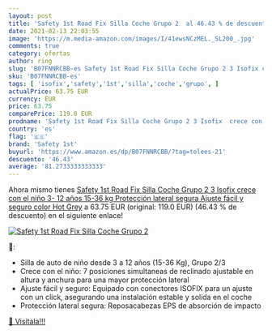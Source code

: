 ```yaml
---
layout: post
title: 'Safety 1st Road Fix Silla Coche Grupo 2  al 46.43 % de descuento'
date: 2021-02-13 22:03:55
image: 'https://m.media-amazon.com/images/I/41ewsNCzMEL._SL200_.jpg'
comments: true
category: ofertas
author: ring
slug: 'B07FNNRCBB-es Safety 1st Road Fix Silla Coche Grupo 2 3 Isofix crece con...'
sku: 'B07FNNRCBB-es'
tags: [ 'isofix','safety','1st','silla','coche','grupo', ]
actualPrice: 63.75 EUR
currency: EUR
price: 63.75
comparePrice: 119.0 EUR
prodname: 'Safety 1st Road Fix Silla Coche Grupo 2 3 Isofix  crece con el niño 3- 12 años  15-36 kg   Protección lateral segura  Ajuste fácil y seguro  color Hot Grey'
country: 'es'
flag: '🇪🇸'
brand: 'Safety 1st'
buyurl: 'https://www.amazon.es/dp/B07FNNRCBB/?tag=tolees-21'
descuento: '46.43'
average: '81.2733333333333'
---
```


Ahora mismo tienes [Safety 1st Road Fix Silla Coche Grupo 2 3 Isofix  crece con el niño 3- 12 años  15-36 kg   Protección lateral segura  Ajuste fácil y seguro  color Hot Grey](https://www.amazon.es/dp/B07FNNRCBB/?tag=tolees-21) a 63.75 EUR (original: 119.0 EUR) (46.43 %  de descuento) en el siguiente enlace!

[![Safety 1st Road Fix Silla Coche Grupo 2 ](https://m.media-amazon.com/images/I/41ewsNCzMEL._SL200_.jpg)](https://www.amazon.es/dp/B07FNNRCBB/?tag=tolees-21)

🔎:

- Silla de auto de niño desde 3 a 12 años (15-36 Kg), Grupo 2/3
- Crece con el niño: 7 posiciones simultaneas de reclinado ajustable en altura y anchura para una mayor protección lateral
- Ajuste fácil y seguro: Equipado con conectores ISOFIX para un ajuste con un click, asegurando una instalación estable y solida en el coche
- Protección lateral segura: Reposacabezas EPS de absorción de impacto

[🛒 Visítala!!!](https://www.amazon.es/dp/B07FNNRCBB/?tag=tolees-21)
